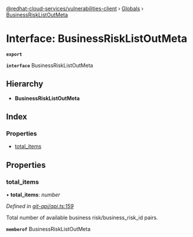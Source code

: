 [@redhat-cloud-services/vulnerabilities-client](../README.md) › [Globals](../globals.md) › [BusinessRiskListOutMeta](businessrisklistoutmeta.md)

# Interface: BusinessRiskListOutMeta

**`export`** 

**`interface`** BusinessRiskListOutMeta

## Hierarchy

* **BusinessRiskListOutMeta**

## Index

### Properties

* [total_items](businessrisklistoutmeta.md#total_items)

## Properties

###  total_items

• **total_items**: *number*

*Defined in [git-api/api.ts:159](https://github.com/RedHatInsights/javascript-clients.gi/blob/master/packages/vulnerabilities/git-api/api.ts#L159)*

Total number of available business risk/business_risk_id pairs.

**`memberof`** BusinessRiskListOutMeta
